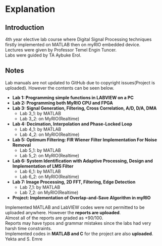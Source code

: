 # Explanation
## Introduction
4th year elective lab course where Digital Signal Processing techniques firstly implemented on MATLAB then on myRIO embedded device. \
Lectures were given by Professor Temel Engin Tuncer. \
Labs were guided by TA Aybuke Erol. 
## Notes
Lab manuals are not updated to GitHub due to copyright issues(Project is uploaded). However the contents can be seen below. 

* **Lab 1: Programming simple functions in LABVIEW on a PC**
* **Lab 2: Programming both MyRIO CPU and FPGA**
* **Lab 3: Signal Generation, Filtering, Cross Correlation, A/D, D/A, DMA** 
	* Lab 3_1: by MATLAB 
	* Lab 3_2: on MyRIO(Realtime) 
* **Lab 4: Decimation, Interpolation and Phase-Locked Loop**
	* Lab 4_1: by MATLAB 
	* Lab 4_2: on MyRIO(Realtime) 
* **Lab 5: Optimum Filtering: FIR Wiener Filter Implementation For Noise Removal** 
	* Lab 5_1: by MATLAB
	* Lab 5_2: on MyRIO(Realtime)
* **Lab 6: System Identification with Adaptive Processing, Design and Implementation of LMS Filter** 
	* Lab 6_1: by MATLAB
	* Lab 6_2: on MyRIO(Realtime)
* **Lab 7: Image Processing, 2D FFT, Filtering, Edge Detection** 
	* Lab 7_1: by MATLAB
	* Lab 7_2: on MyRIO(Realtime)
* **Project: Implementation of Overlap-and-Save Algorithm in myRIO**

Implemented MATLAB and LabVIEW codes were not permitted to be uploaded anywhere. However the **reports are uploaded**. \
Almost all of the reports are graded as +90/100. \
Reports may have typos and grammar mistakes since the labs had very harsh time constraints. \
Implemented codes in **MATLAB and C** for the project are also **uploaded**. \
Yekta and S. Emre

